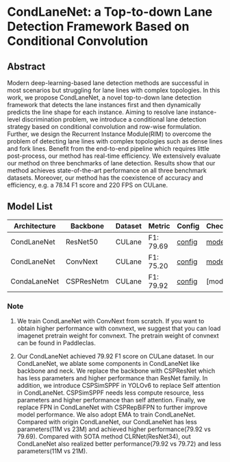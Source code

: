 # CondLaneNet: a Top-to-down Lane Detection Framework Based on Conditional Convolution

## Abstract 
Modern deep-learning-based lane detection methods are successful in most scenarios but struggling for lane lines with complex topologies. In this work, we propose CondLaneNet, a novel top-to-down lane detection framework that detects the lane instances first and then dynamically predicts the line shape for each instance. Aiming to resolve lane instance-level discrimination problem, we introduce a conditional lane detection strategy based on conditional convolution and row-wise formulation. Further, we design the Recurrent Instance Module(RIM) to overcome the problem of detecting lane lines with complex topologies such as dense lines and fork lines. Benefit from the end-to-end pipeline which requires little post-process, our method has real-time efficiency. We extensively evaluate our method on three benchmarks of lane detection. Results show that our method achieves state-of-the-art performance on all three benchmark datasets. Moreover, our method has the coexistence of accuracy and efficiency, e.g. a 78.14 F1 score and 220 FPS on CULane.

## Model List
| Architecture| Backbone |Dataset | Metric | Config| Checkpoints  |
|-------------|----------|--------|--------|-------|--------------|
| CondLaneNet      | ResNet50 | CULane |F1: 79.69| [config](https://github.com/zkyseu/PPlanedet/blob/v4/configs/condlane/resnet50_culane.py)  | [model](https://github.com/zkyseu/PPlanedet/releases/download/CondLaneNewt/model.pd)|
| CondLaneNet|ConvNext|CULane|F1: 75.20| [config](https://github.com/zkyseu/PPlanedet/blob/v4/configs/condlane/convnext_culane.py) |[model](https://github.com/zkyseu/PPlanedet/releases/download/convnext/model.pd)
|CondaLaneNet|CSPResNetm|CULane|F1: 79.92|[config](https://github.com/zkyseu/PPlanedet/blob/v5/configs/condlane/cspresnet_50_culane.py)|[model]

### Note
1. We train CondLaneNet with ConvNext from scratch. If you want to obtain higher performance with convnext, we suggest that you can load imagenet pretrain weight for convnext. The pretrain weight of convnext can be found in Paddleclas.


2. Our CondLaneNet achieved 79.92 F1 score on CULane dataset. In our CondLaneNet, we ablate some components in CondLaneNet like backbone and neck. We replace the backbone with CSPResNet which has less parameters and higher performance than ResNet family. In addition, we introduce CSPSimSPPF in YOLOv6 to replace Self attention in CondLaneNet. CSPSimSPPF needs less compute resource, less parameters and higher performance than self attention. Finally, we replace FPN in CondLaneNet with CSPRepBiFPN to further improve model performance. We also adopt EMA to train CondLaneNet. Compared with origin CondLaneNet, our CondLaneNet has less parameters(11M vs 23M) and achieved higher performance(79.92 vs 79.69). Compared with SOTA method CLRNet(ResNet34), out CondLaneNet also realized better performance(79.92 vs 79.72) and less parameters(11M vs 21M).
